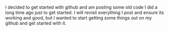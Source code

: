 I decided to get started with github and am posting some old code I did a long time ago just to get started. I will revisit everything I post and ensure its working and good, but I wanted to start getting some things out on my github and get started with it.